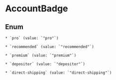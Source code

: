 
# AccountBadge

## Enum


    * `pro` (value: `"pro"`)

    * `recommended` (value: `"recommended"`)

    * `premium` (value: `"premium"`)

    * `depositor` (value: `"depositor"`)

    * `direct-shipping` (value: `"direct-shipping"`)



